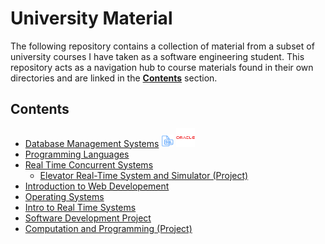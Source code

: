 # University Material 

The following repository contains a collection of material from a subset of university courses I have taken as a software engineering student. This repository acts as a navigation hub to course materials found in their own directories and are linked in the **[Contents](#contents)** section.

## Contents 

- [Database Management Systems](https://github.com/vahido9/database-course) <img height="20" width="20" src="icons/sql_icon.png"> <img height="30" width="30" src="icons/oracle_icon.png">
- [Programming Languages](https://github.com/vahido9/racket-course)
- [Real Time Concurrent Systems](https://github.com/vahido9/concurrent-systems-course)
    - [Elevator Real-Time System and Simulator (Project)](https://github.com/ConnorMarcus/SYSC3303Project)
- [Introduction to Web Developement](https://github.com/vahido9/intro-web-dev-course)
- [Operating Systems](https://github.com/vahido9/operating-systems-course)
- [Intro to Real Time Systems](https://github.com/vahido9/real-time-systems-course)
- [Software Development Project](https://github.com/vahido9/monopoly)
- [Computation and Programming (Project)](https://github.com/vahido9/cli-image-editor)
